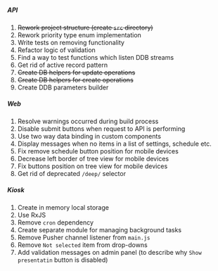 ##### API
1. ~~Rework project structure (create `src` directory)~~
1. Rework priority type enum implementation
1. Write tests on removing functionality
1. Refactor logic of validation
1. Find a way to test functions which listen DDB streams 
1. Get rid of active record pattern
1. ~~Create DB helpers for update operations~~
1. ~~Create DB helpers for create operations~~
1. Create DDB parameters builder

##### Web
1. Resolve warnings occurred during build process
1. Disable submit buttons when request to API is performing
1. Use two way data binding in custom components
1. Display messages when no items in a list of settings, schedule etc.
1. Fix remove schedule button position for mobile devices
1. Decrease left border of tree view for mobile devices
1. Fix buttons position on tree view for mobile devices
1. Get rid of deprecated `/deep/` selector

##### Kiosk
1. Create in memory local storage
1. Use RxJS
1. Remove `cron` dependency
1. Create separate module for managing background tasks
1. Remove Pusher channel listener from `main.js`
1. Remove `Not selected` item from drop-downs
1. Add validation messages on admin panel (to describe why `Show presentatin` button is disabled)